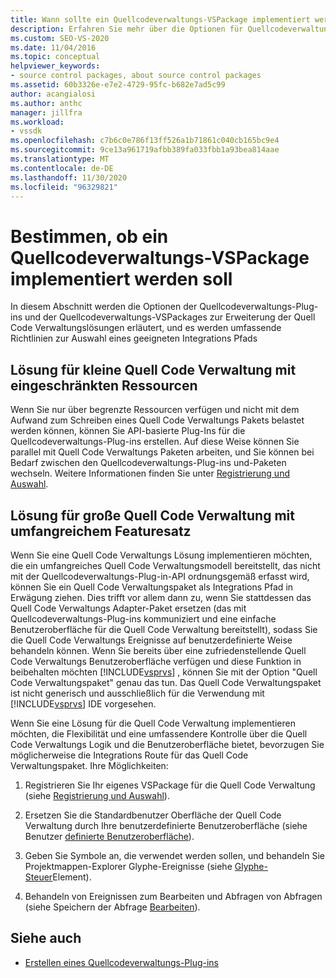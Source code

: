 ```yaml
---
title: Wann sollte ein Quellcodeverwaltungs-VSPackage implementiert werden?
description: Erfahren Sie mehr über die Optionen für Quellcodeverwaltungs-Plug-ins und Quellcodeverwaltungs-VSPackages, die für die Erweiterung von Visual Studio-Quell Code Verwaltungslösungen verfügbar sind
ms.custom: SEO-VS-2020
ms.date: 11/04/2016
ms.topic: conceptual
helpviewer_keywords:
- source control packages, about source control packages
ms.assetid: 60b3326e-e7e2-4729-95fc-b682e7ad5c99
author: acangialosi
ms.author: anthc
manager: jillfra
ms.workload:
- vssdk
ms.openlocfilehash: c7b6c0e786f13ff526a1b71861c040cb165bc9e4
ms.sourcegitcommit: 9ce13a961719afbb389fa033fbb1a93bea814aae
ms.translationtype: MT
ms.contentlocale: de-DE
ms.lasthandoff: 11/30/2020
ms.locfileid: "96329821"
---
```

# <a name="determine-whether-to-implement-a-source-control-vspackage"></a>Bestimmen, ob ein Quellcodeverwaltungs-VSPackage implementiert werden soll

In diesem Abschnitt werden die Optionen der Quellcodeverwaltungs-Plug-ins und der Quellcodeverwaltungs-VSPackages zur Erweiterung der Quell Code Verwaltungslösungen erläutert, und es werden umfassende Richtlinien zur Auswahl eines geeigneten Integrations Pfads

## <a name="small-source-control-solution-with-limited-resources"></a>Lösung für kleine Quell Code Verwaltung mit eingeschränkten Ressourcen

 Wenn Sie nur über begrenzte Ressourcen verfügen und nicht mit dem Aufwand zum Schreiben eines Quell Code Verwaltungs Pakets belastet werden können, können Sie API-basierte Plug-Ins für die Quellcodeverwaltungs-Plug-ins erstellen. Auf diese Weise können Sie parallel mit Quell Code Verwaltungs Paketen arbeiten, und Sie können bei Bedarf zwischen den Quellcodeverwaltungs-Plug-ins und-Paketen wechseln. Weitere Informationen finden Sie unter [Registrierung und Auswahl](../../extensibility/internals/registration-and-selection-source-control-vspackage.md).

## <a name="large-source-control-solution-with-a-rich-feature-set"></a>Lösung für große Quell Code Verwaltung mit umfangreichem Featuresatz

 Wenn Sie eine Quell Code Verwaltungs Lösung implementieren möchten, die ein umfangreiches Quell Code Verwaltungsmodell bereitstellt, das nicht mit der Quellcodeverwaltungs-Plug-in-API ordnungsgemäß erfasst wird, können Sie ein Quell Code Verwaltungspaket als Integrations Pfad in Erwägung ziehen. Dies trifft vor allem dann zu, wenn Sie stattdessen das Quell Code Verwaltungs Adapter-Paket ersetzen (das mit Quellcodeverwaltungs-Plug-ins kommuniziert und eine einfache Benutzeroberfläche für die Quell Code Verwaltung bereitstellt), sodass Sie die Quell Code Verwaltungs Ereignisse auf benutzerdefinierte Weise behandeln können. Wenn Sie bereits über eine zufriedenstellende Quell Code Verwaltungs Benutzeroberfläche verfügen und diese Funktion in beibehalten möchten [!INCLUDE[vsprvs](../../code-quality/includes/vsprvs_md.md)] , können Sie mit der Option "Quell Code Verwaltungspaket" genau das tun. Das Quell Code Verwaltungspaket ist nicht generisch und ausschließlich für die Verwendung mit [!INCLUDE[vsprvs](../../code-quality/includes/vsprvs_md.md)] IDE vorgesehen.

 Wenn Sie eine Lösung für die Quell Code Verwaltung implementieren möchten, die Flexibilität und eine umfassendere Kontrolle über die Quell Code Verwaltungs Logik und die Benutzeroberfläche bietet, bevorzugen Sie möglicherweise die Integrations Route für das Quell Code Verwaltungspaket. Ihre Möglichkeiten:

1. Registrieren Sie Ihr eigenes VSPackage für die Quell Code Verwaltung (siehe [Registrierung und Auswahl](../../extensibility/internals/registration-and-selection-source-control-vspackage.md)).

2. Ersetzen Sie die Standardbenutzer Oberfläche der Quell Code Verwaltung durch Ihre benutzerdefinierte Benutzeroberfläche (siehe Benutzer [definierte Benutzeroberfläche](../../extensibility/internals/custom-user-interface-source-control-vspackage.md)).

3. Geben Sie Symbole an, die verwendet werden sollen, und behandeln Sie Projektmappen-Explorer Glyphe-Ereignisse (siehe [Glyphe-Steuer](../../extensibility/internals/glyph-control-source-control-vspackage.md)Element).

4. Behandeln von Ereignissen zum Bearbeiten und Abfragen von Abfragen (siehe Speichern der Abfrage [Bearbeiten](../../extensibility/internals/query-edit-query-save-source-control-vspackage.md)).

## <a name="see-also"></a>Siehe auch

- [Erstellen eines Quellcodeverwaltungs-Plug-ins](../../extensibility/internals/creating-a-source-control-plug-in.md)

